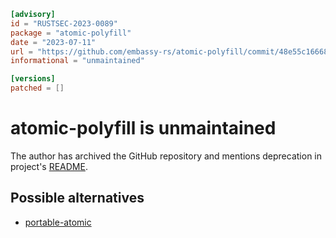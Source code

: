 ```toml
[advisory]
id = "RUSTSEC-2023-0089"
package = "atomic-polyfill"
date = "2023-07-11"
url = "https://github.com/embassy-rs/atomic-polyfill/commit/48e55c166684f37af0b00fbee5a0809b1a2bae8e"
informational = "unmaintained"

[versions]
patched = []
```

# atomic-polyfill is unmaintained

The author has archived the GitHub repository and mentions deprecation in
project's
[README](https://github.com/embassy-rs/atomic-polyfill/blob/48e55c166684f37af0b00fbee5a0809b1a2bae8e/README.md).

## Possible alternatives

 * [portable-atomic](https://crates.io/crates/portable-atomic)
